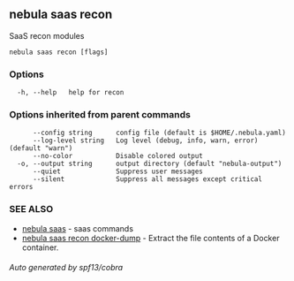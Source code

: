 ## nebula saas recon

SaaS recon modules

```
nebula saas recon [flags]
```

### Options

```
  -h, --help   help for recon
```

### Options inherited from parent commands

```
      --config string      config file (default is $HOME/.nebula.yaml)
      --log-level string   Log level (debug, info, warn, error) (default "warn")
      --no-color           Disable colored output
  -o, --output string      output directory (default "nebula-output")
      --quiet              Suppress user messages
      --silent             Suppress all messages except critical errors
```

### SEE ALSO

* [nebula saas](nebula_saas.md)	 - saas commands
* [nebula saas recon docker-dump](nebula_saas_recon_docker-dump.md)	 - Extract the file contents of a Docker container.

###### Auto generated by spf13/cobra
